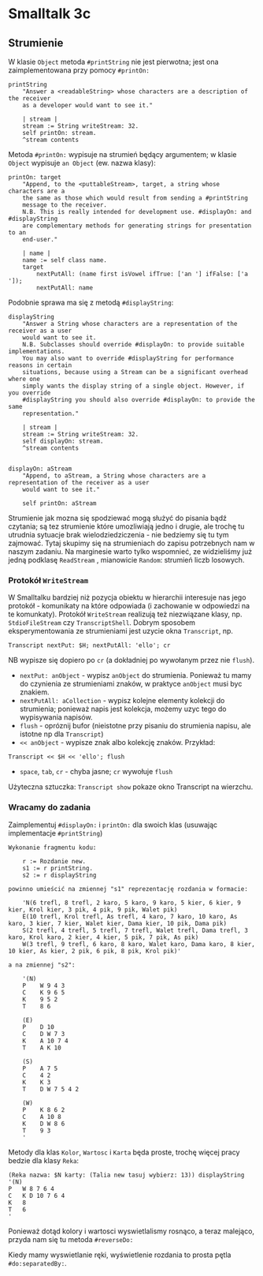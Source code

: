 # Smalltalk 3c 

## Strumienie

W klasie `Object` metoda `#printString` nie jest pierwotna; 
jest ona zaimplementowana przy pomocy `#printOn:`

```
printString
	"Answer a <readableString> whose characters are a description of the receiver 
	as a developer would want to see it."

	| stream |
	stream := String writeStream: 32.
	self printOn: stream.
	^stream contents
```

Metoda `#printOn:` wypisuje na strumień będący argumentem; 
w klasie `Object` wypisuje `an Object` (ew. nazwa klasy):

```
printOn: target
	"Append, to the <puttableStream>, target, a string whose characters are a 
	the same as those which would result from sending a #printString
	message to the receiver.
	N.B. This is really intended for development use. #displayOn: and #displayString
	are complementary methods for generating strings for presentation to an
	end-user."

	| name |
	name := self class name.
	target 
		nextPutAll: (name first isVowel ifTrue: ['an '] ifFalse: ['a ']);
		nextPutAll: name
```

Podobnie sprawa ma się z metodą `#displayString`:

```
displayString
	"Answer a String whose characters are a representation of the receiver as a user
	would want to see it.
	N.B. Subclasses should override #displayOn: to provide suitable implementations. 
	You may also want to override #displayString for performance reasons in certain 
	situations, because using a Stream can be a significant overhead where one 
	simply wants the display string of a single object. However, if you override
	#displayString you should also override #displayOn: to provide the same
	representation."

	| stream |
	stream := String writeStream: 32.
	self displayOn: stream.
	^stream contents


displayOn: aStream
	"Append, to aStream, a String whose characters are a representation of the receiver as a user
	would want to see it."

	self printOn: aStream
```

Strumienie jak mozna się spodziewać mogą służyć do pisania bądź czytania; są tez strumienie które umozliwiają jedno i drugie, ale trochę tu utrudnia sytuacje brak wielodziedziczenia - nie bedziemy się tu tym zajmować. Tytaj skupimy się na strumieniach do zapisu potrzebnych nam w naszym zadaniu. Na marginesie warto tylko wspomnieć, ze widzieliśmy już jedną podklasę `ReadStream` , mianowicie `Random`: strumień liczb losowych.


### Protokół `WriteStream`

W Smalltalku bardziej niż pozycja obiektu w hierarchii interesuje nas jego protokół - komunikaty na które odpowiada (i zachowanie w odpowiedzi na te komunkaty). Protokół `WriteStream` realizują też niezwiązane klasy, np. `StdioFileStream` czy `TranscriptShell`. Dobrym sposobem eksperymentowania ze strumieniami jest uzycie okna `Transcript`, np.

```
Transcript nextPut: $H; nextPutAll: 'ello'; cr
```
NB wypisze się dopiero po `cr` (a dokładniej po wywołanym przez nie `flush`).

* `nextPut: anObject` - wypisz `anObject` do strumienia. Ponieważ tu mamy do czynienia ze strumieniami znaków, w praktyce `anObject` musi byc znakiem.
* `nextPutAll: aCollection` - wypisz kolejne elementy kolekcji do strumienia; ponieważ napis jest kolekcja, możemy uzyc tego do wypisywania napisów.
* `flush` - opróznij bufor (nieistotne przy pisaniu do strumienia napisu, ale istotne np dla `Transcript`)
* `<< anObject` - wypisze znak albo kolekcję znaków. Przykład:
```
Transcript << $H << 'ello'; flush
```
* `space`, `tab`, `cr` - chyba jasne; `cr` wywołuje `flush`

Użyteczna sztuczka: `Transcript show` pokaze okno Transcript na wierzchu.

### Wracamy do zadania

Zaimplementuj `#displayOn:` i `printOn:` dla swoich klas (usuwając implementacje `#printString`)

```
Wykonanie fragmentu kodu:

    r := Rozdanie new.
    s1 := r printString.
    s2 := r displayString

powinno umieścić na zmiennej "s1" reprezentację rozdania w formacie:

    'N(6 trefl, 8 trefl, 2 karo, 5 karo, 9 karo, 5 kier, 6 kier, 9 kier, Krol kier, 3 pik, 4 pik, 9 pik, Walet pik)
    E(10 trefl, Krol trefl, As trefl, 4 karo, 7 karo, 10 karo, As karo, 3 kier, 7 kier, Walet kier, Dama kier, 10 pik, Dama pik)
    S(2 trefl, 4 trefl, 5 trefl, 7 trefl, Walet trefl, Dama trefl, 3 karo, Krol karo, 2 kier, 4 kier, 5 pik, 7 pik, As pik)
    W(3 trefl, 9 trefl, 6 karo, 8 karo, Walet karo, Dama karo, 8 kier, 10 kier, As kier, 2 pik, 6 pik, 8 pik, Krol pik)'

a na zmiennej "s2":

    '(N)
    P    W 9 4 3
    C    K 9 6 5
    K    9 5 2
    T    8 6

    (E)
    P    D 10
    C    D W 7 3
    K    A 10 7 4
    T    A K 10

    (S)
    P    A 7 5
    C    4 2
    K    K 3
    T    D W 7 5 4 2

    (W)
    P    K 8 6 2
    C    A 10 8
    K    D W 8 6
    T    9 3
    '
```

Metody dla klas `Kolor`, `Wartosc` i `Karta` będa proste, trochę więcej pracy bedzie dla klasy `Reka`:

```
(Reka nazwa: $N karty: (Talia new tasuj wybierz: 13)) displayString
'(N)
P	W 8 7 6 4 
C	K D 10 7 6 4 
K	8 
T	6 
'
```

Ponieważ dotąd kolory i wartosci wyswietlalismy rosnąco, a teraz malejąco, przyda nam się tu metoda `#reverseDo:`

Kiedy mamy wyswietlanie ręki, wyświetlenie rozdania to prosta pętla `#do:separatedBy:`.
